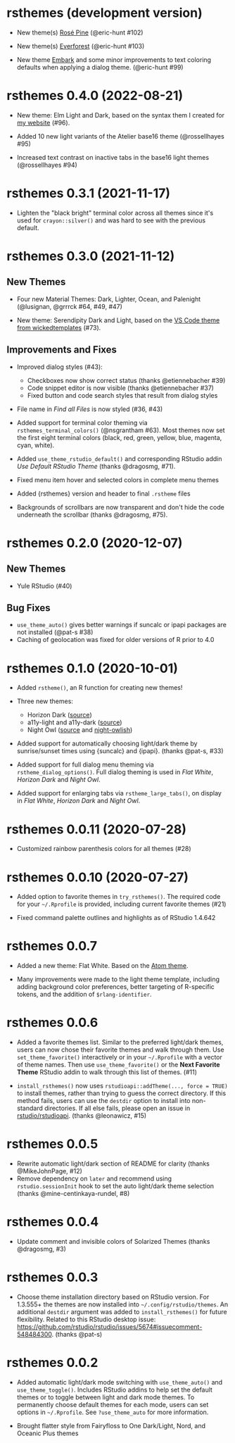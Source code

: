 # rsthemes (development version)

- New theme(s) [Rosé Pine](https://rosepinetheme.com/) (@eric-hunt #102)

- New theme(s) [Everforest](https://github.com/sainnhe/everforest) (@eric-hunt #103)

- New theme [Embark](https://embark-theme.github.io/) and some minor improvements to text coloring defaults when applying a dialog theme.  (@eric-hunt #99)

# rsthemes 0.4.0 (2022-08-21)

- New theme: Elm Light and Dark, based on the syntax them I created for [my website](https://garricakdenbuie.com) (#96).

- Added 10 new light variants of the Atelier base16 theme (@rossellhayes #95)

- Increased text contrast on inactive tabs in the base16 light themes (@rossellhayes #94)


# rsthemes 0.3.1 (2021-11-17)

* Lighten the "black bright" terminal color across all themes since it's used for `crayon::silver()` and was hard to see with the previous default.


# rsthemes 0.3.0 (2021-11-12)

## New Themes

* Four new Material Themes: Dark, Lighter, Ocean, and Palenight
  (@lusignan, @grrrck #64, #49, #47)

* New theme: Serendipity Dark and Light, based on the
  [VS Code theme from wickedtemplates](https://wvsc.dev) (#73).

## Improvements and Fixes

* Improved dialog styles (#43):
    * Checkboxes now show correct status (thanks @etiennebacher #39)
    * Code snippet editor is now visible (thanks @etiennebacher #37)
    * Fixed button and code search styles that result from dialog styles

* File name in _Find all Files_ is now styled (#36, #43)

* Added support for terminal color theming via `rsthemes_terminal_colors()`
  (@nsgrantham #63). Most themes now set the first eight terminal colors
  (black, red, green, yellow, blue, magenta, cyan, white).

* Added `use_theme_rstudio_default()` and corresponding RStudio addin
  _Use Default RStudio Theme_ (thanks @dragosmg, #71).

* Fixed menu item hover and selected colors in complete menu themes

* Added {rsthemes} version and header to final `.rstheme` files

* Backgrounds of scrollbars are now transparent and don't hide the code
  underneath the scrollbar (thanks @dragosmg, #75).

# rsthemes 0.2.0 (2020-12-07)

## New Themes

* Yule RStudio (#40)

## Bug Fixes

* `use_theme_auto()` gives better warnings if suncalc or ipapi packages are not
  installed (@pat-s #38)
* Caching of geolocation was fixed for older versions of R prior to 4.0

# rsthemes 0.1.0 (2020-10-01)

* Added `rstheme()`, an R function for creating new themes!

* Three new themes:

  * Horizon Dark ([source](https://horizontheme.netlify.app/))
  * a11y-light and a11y-dark ([source](https://github.com/ericwbailey/a11y-syntax-highlighting))
  * Night Owl ([source](https://github.com/sdras/night-owl-vscode-theme) and [night-owlish](https://github.com/batpigandme/night-owlish))

* Added support for automatically choosing light/dark theme by sunrise/sunset
  times using {suncalc} and {ipapi}. (thanks @pat-s, #33)

* Added support for full dialog menu theming via `rstheme_dialog_options()`.
  Full dialog theming is used in _Flat White_, _Horizon Dark_ and _Night Owl_.

* Added support for enlarging tabs via `rstheme_large_tabs()`, on display in
  _Flat White_, _Horizon Dark_ and _Night Owl_.

# rsthemes 0.0.11 (2020-07-28)

* Customized rainbow parenthesis colors for all themes (#28)

# rsthemes 0.0.10 (2020-07-27)

* Added option to favorite themes in `try_rsthemes()`. The required code for
  your `~/.Rprofile` is provided, including current favorite themes (#21)

* Fixed command palette outlines and highlights as of RStudio 1.4.642

# rsthemes 0.0.7

* Added a new theme: Flat White. Based on the [Atom theme](https://github.com/biletskyy/flatwhite-syntax).

* Many improvements were made to the light theme template,
  including adding background color preferences, better
  targeting of R-specific tokens, and the addition of
  `$rlang-identifier`.

# rsthemes 0.0.6

* Added a favorite themes list. Similar to the preferred light/dark themes,
  users can now chose their favorite themes and walk through them.
  Use `set_theme_favorite()` interactively or in your `~/.Rprofile` with a
  vector of theme names. Then use `use_theme_favorite()` or the **Next Favorite Theme**
  RStudio addin to walk through this list of themes. (#11)

* `install_rsthemes()` now uses `rstudioapi::addTheme(..., force = TRUE)` to
  install themes, rather than trying to guess the correct directory. If this
  method fails, users can use the `destdir` option to install into non-standard
  directories. If all else fails, please open an issue in
  [rstudio/rstudioapi](https://github.com/rstudio/rstudioapi). (thanks @leonawicz, #15)

# rsthemes 0.0.5

* Rewrite automatic light/dark section of README for clarity (thanks @MikeJohnPage, #12)
* Remove dependency on `later` and recommend using `rstudio.sessionInit` hook to
  set the auto light/dark theme selection (thanks @mine-centinkaya-rundel, #8)

# rsthemes 0.0.4

* Update comment and invisible colors of Solarized Themes (thanks @dragosmg, #3)

# rsthemes 0.0.3

* Choose theme installation directory based on RStudio version. For 1.3.555+ the
  themes are now installed into `~/.config/rstudio/themes`. An additional
  `destdir` argument was added to `install_rsthemes()` for future flexibility.
  Related to this RStudio desktop issue:
  https://github.com/rstudio/rstudio/issues/5674#issuecomment-548484300.
  (thanks @pat-s)

# rsthemes 0.0.2

* Added automatic light/dark mode switching with `use_theme_auto()` and
  `use_theme_toggle()`. Includes RStudio addins to help set the default themes
  or to toggle between light and dark mode themes. To permanently choose default
  themes for each mode, users can set options in `~/.Rprofile`.
  See `?use_theme_auto` for more information.

* Brought flatter style from Fairyfloss to One Dark/Light, Nord, and Oceanic Plus themes
